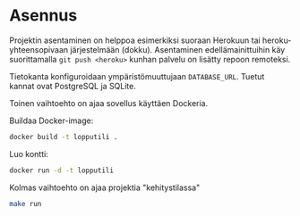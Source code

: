 # Asennus

Projektin asentaminen on helppoa esimerkiksi suoraan Herokuun tai heroku-yhteensopivaan järjestelmään (dokku). Asentaminen edellämainittuihin käy suorittamalla `git push <heroku>` kunhan palvelu on lisätty repoon remoteksi.

Tietokanta konfiguroidaan ympäristömuuttujaan `DATABASE_URL`. Tuetut kannat ovat PostgreSQL ja SQLite.

Toinen vaihtoehto on ajaa sovellus käyttäen Dockeria.

Buildaa Docker-image:

```bash
docker build -t lopputili .
```

Luo kontti:
```bash
docker run -d -t lopputili
```

Kolmas vaihtoehto on ajaa projektia "kehitystilassa"

```bash
make run
```

